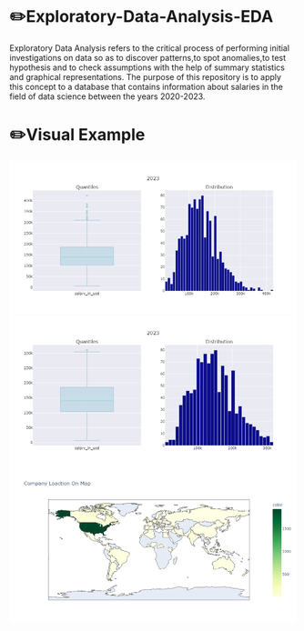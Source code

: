 # ✏️Exploratory-Data-Analysis-EDA

Exploratory Data Analysis refers to the critical process of performing initial investigations on data so as to discover patterns,to spot anomalies,to test hypothesis and to check assumptions with the help of summary statistics and graphical representations. The purpose of this repository is to apply this concept to a database that contains information about salaries in the field of data science between the years 2020-2023.


# ✏️Visual Example

![Preview](https://github.com/MihaiTudor26/Exploratory-Data-Analysis-EDA-/blob/master/picture_1.png) 
![Preview](https://github.com/MihaiTudor26/Exploratory-Data-Analysis-EDA-/blob/master/picture_2.png) 
![Preview](https://github.com/MihaiTudor26/Exploratory-Data-Analysis-EDA-/blob/master/picture_3.png) 
